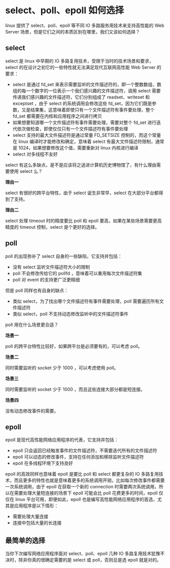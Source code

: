 # select、poll、epoll 如何选择

linux 提供了 select、poll、epoll 等不同 IO 多路服务用技术来支持高性能的 Web Server 场景，但是它们之间的本质区别在哪里，我们又该如何选择？

## select

select 是 linux 中早期的 IO 多路复用技术，受限于当时的技术场景和要求，select 的在设计之初它的一些特性就无法满足现代互联网高性能 Web Server 的要求：

- select 是通过 fd_set 来表示需要监听的文件描述符的，即一个整数数组，数组的每一个数字的一位表示一个我们感兴趣的文件描述符，调用 select 需要传递我们感兴趣的文件描述符，它们分别组成了 readset、writeset 和 exceptset ，由于 select 的系统调用会修改这些 fd_set，因为它们既是参数，又是结果集，这意味着即使只有一个文件描述符有事件要处理，整个 fd_set 都需要在内核和应用程序之间进行拷贝
- 如果想要知道哪一个文件描述符有事件需要处理，需要对整个 fd_set 进行迭代依次做检查，即使仅仅只有一个文件描述符有事件要处理
- select 支持的最大文件描述符是通过常量 FD_SETSIZE 控制的，而这个常量在 linux 编译时才能修改和确定，意味着 select 有最大文件描述符限制，通常是 1024，如果想要修改这个值，需要重新对 linux 内核进行编译
- select 对多线程不友好

select 有这么多缺点，是不是应该将之送进计算机历史博物馆了，有什么理由需要使用 select 么？

**理由一**

select 有很好的跨平台特性，由于 select 诞生非常早，select 在大部分平台都得到了支持。

**理由二**

select 处理 timeout 时的精度要比 poll 和 epoll 要高，如果在某些场景需要更高精度的 timeout 控制，select 是个更好的选择。

## poll

poll 的出现弥补了 select 自身的一些缺陷，它支持并包括：
- 没有 select 监听文件描述符大小的限制
- poll 不会修改传给它的 pollfd ，意味着可以重用每次文件描述符集
- poll 对 event 的支持更广泛更精细

但是 poll 同样也有自身的缺点：
- 类似 select，为了找出哪个文件描述符有事件需要处理，poll 需要遍历所有文件描述符
- 类似 select，poll 不支持动态修改监听中的文件描述符事件

poll 用在什么场景更合适？

**场景一**

poll 的跨平台特性比较好，如果跨平台是必须要有的，可以考虑 poll。

**场景二**

同时需要监听的 socket 少于 1000 ，可以考虑使用 poll。

**场景三**

同时需要监听的 socket 少于 1000 ，而且这些连接大部分都是短连接。

**场景四**

没有动态修改事件的需要。

## epoll

epoll 是现代高性能网络应用程序的代表，它支持并包括：
- epoll 只会返回已经触发事件的文件描述符，不需要迭代所有的文件描述符
- epoll 可以动态的修改事件，支持在任何添加和移除监听文件描述符
- epoll 在多线程环境下支持良好

epoll 的高效同样也意味着 epoll 是要比 poll 和 select 都更复杂的 IO 多路复用技术，而且更多的特性也就是意味着更多的系统调用开销，比如每次修改事件都需要一次系统调用，由于 epoll 在获取一个新的 connection 时需要两次系统调用，所以在需要处理大量短连接的场景下 epoll 可能会比 poll 花费更多的时间，epoll 仅仅在 linux 平台可用，即便如此，epoll 也是编写高性能网络应用程序的首选，尤其是应用程序是以下情形：
- 需要处理大量连接
- 连接中包括大量的长连接

## 最简单的选择

当你下次编写网络应用程序面对 select、poll、epoll 几种 IO 多路复用技术犹豫不决时，除非你真的很确定需要的是 select 或 poll，否则总是选 epoll 就是对的。

